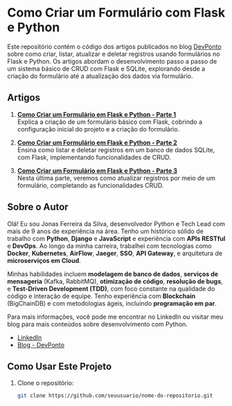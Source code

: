 # Como Criar um Formulário com Flask e Python

Este repositório contém o código dos artigos publicados no blog [DevPonto](https://devponto.com) sobre como criar, listar, atualizar e deletar registros usando formulários no Flask e Python. Os artigos abordam o desenvolvimento passo a passo de um sistema básico de CRUD com Flask e SQLite, explorando desde a criação do formulário até a atualização dos dados via formulário.

## Artigos

1. **[Como Criar um Formulário em Flask e Python - Parte 1](https://devponto.com/posts/como-criar-um-formulario-em-flask-e-python/)**  
   Explica a criação de um formulário básico com Flask, cobrindo a configuração inicial do projeto e a criação do formulário.

2. **[Como Criar um Formulário em Flask e Python - Parte 2](https://www.devponto.com/posts/como-criar-um-formulario-em-flask-e-python-parte-2/)**  
   Ensina como listar e deletar registros em um banco de dados SQLite, com Flask, implementando funcionalidades de CRUD.

3. **[Como Criar um Formulário em Flask e Python - Parte 3](https://www.devponto.com/posts/como-criar-um-formulario-em-flask-e-python-parte-3/)**  
   Nesta última parte, veremos como atualizar registros por meio de um formulário, completando as funcionalidades CRUD.

## Sobre o Autor

Olá! Eu sou Jonas Ferreira da Silva, desenvolvedor Python e Tech Lead com mais de 9 anos de experiência na área. Tenho um histórico sólido de trabalho com **Python**, **Django** e **JavaScript** e experiência com **APIs RESTful** e **DevOps**. Ao longo da minha carreira, trabalhei com tecnologias como **Docker**, **Kubernetes**, **AirFlow**, **Jaeger**, **SSO**, **API Gateway**, e arquitetura de **microserviços em Cloud**.

Minhas habilidades incluem **modelagem de banco de dados**, **serviços de mensageria** (Kafka, RabbitMQ), **otimização de código**, **resolução de bugs**, e **Test-Driven Development (TDD)**, com foco constante na qualidade do código e interação de equipe. Tenho experiência com **Blockchain** (BigChainDB) e com metodologias ágeis, incluindo **programação em par**. 

Para mais informações, você pode me encontrar no LinkedIn ou visitar meu blog para mais conteúdos sobre desenvolvimento com Python.

- [LinkedIn](https://www.linkedin.com/in/jonas-ferreira-8331b5124/)
- [Blog - DevPonto](https://devponto.com)

## Como Usar Este Projeto

1. Clone o repositório:
   ```bash
   git clone https://github.com/seuusuario/nome-do-repositorio.git
